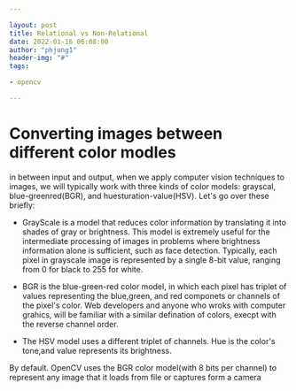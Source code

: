 ```yaml
---

layout: post
title: Relational vs Non-Relational
date: 2022-01-16 06:08:00
author: "phjung1"
header-img: "#"
tags:

- opencv

---
```


# Converting images between different color modles



in between input and output, when we apply computer vision techniques to images, we will typically work with three kinds of color models: grayscal, blue-greenred(BGR), and huesturation-value(HSV). Let's go over these briefly:



- GrayScale is a model that reduces color information by translating it into shades of gray or brightness. This model is extremely useful for the intermediate processing of images in problems where brightness information alone is sufficient, such as face detection. Typically, each pixel in grayscale image is represented by a single 8-bit value, ranging from 0 for black to 255 for white.

- BGR is the blue-green-red color model, in which each pixel has triplet of values representing the blue,green, and red componets or channels of the pixel's color. Web developers and anyone who wroks with computer grahics, will be familiar with a similar defination of colors, execpt with the reverse channel order.

- The HSV model uses a different triplet of channels. Hue is the color's tone,and value represents its brightness.

By default. OpenCV uses the BGR color model(with 8 bits per channel) to represent any image that it loads from file or captures form a camera


